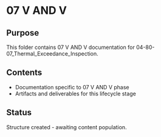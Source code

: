 # 07 V AND V

## Purpose
This folder contains 07 V AND V documentation for 04-80-07_Thermal_Exceedance_Inspection.

## Contents
- Documentation specific to 07 V AND V phase
- Artifacts and deliverables for this lifecycle stage

## Status
Structure created - awaiting content population.

